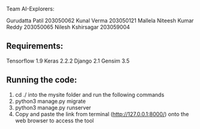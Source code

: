 ﻿Team AI-Explorers:

Gurudatta Patil 203050062
Kunal Verma 203050121
Mallela Niteesh Kumar Reddy 203050065
Nilesh Kshirsagar 203059004


Requirements:
--------------------------------
Tensorflow 1.9
Keras 2.2.2
Django 2.1
Gensim 3.5


Running the code:
--------------------------------
1) cd ./ into the mysite folder and run the following commands
2) python3 manage.py migrate
3) python3 manage.py runserver
4) Copy and paste the link from terminal (http://127.0.0.1:8000/) onto the web browser to access the tool



